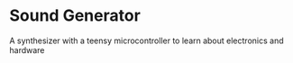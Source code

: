 # Sound Generator

A synthesizer with a teensy microcontroller to learn about electronics and hardware
